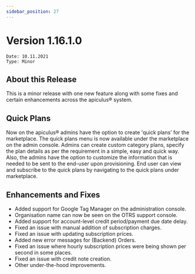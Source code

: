 ```yaml
---
sidebar_position: 27
---
```

# Version 1.16.1.0
```
Date: 10.11.2021
Type: Minor
```

## About this Release

This is a minor release with one new feature along with some fixes and certain enhancements across the apiculus® system.

## Quick Plans

Now on the apiculus® admins have the option to create 'quick plans’ for the marketplace. The quick plans menu is now available under the marketplace on the admin console. Admins can create custom category plans, specify the plan details as per the requirement in a simple, easy and quick way. Also, the admins have the option to customize the information that is needed to be sent to the end-user upon provisioning. End user can view and subscribe to the quick plans by navigating to the quick plans under marketplace.

## Enhancements and Fixes

- Added support for Google Tag Manager on the administration console.
- Organisation name can now be seen on the OTRS support console.
- Added support for account-level credit period/payment due date delay.
- Fixed an issue with manual addition of subscription charges.
- Fixed an issue with updating subscription prices.
- Added new error messages for (Backend) Orders.
- Fixed an issue where hourly subscription prices were being shown per second in some places.
- Fixed an issue with credit note creation.
- Other under-the-hood improvements.



